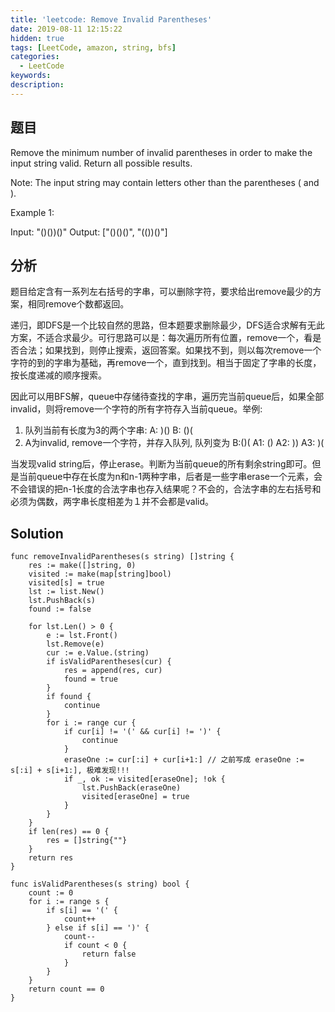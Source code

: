 ```yaml
---
title: 'leetcode: Remove Invalid Parentheses'
date: 2019-08-11 12:15:22
hidden: true
tags: [LeetCode, amazon, string, bfs]
categories:
  - LeetCode
keywords:
description:
---
```


## 题目

Remove the minimum number of invalid parentheses in order to make the input string valid. Return all possible results.

Note: The input string may contain letters other than the parentheses ( and ).

Example 1:

Input: "()())()"
Output: ["()()()", "(())()"]

## 分析

题目给定含有一系列左右括号的字串，可以删除字符，要求给出remove最少的方案，相同remove个数都返回。

递归，即DFS是一个比较自然的思路，但本题要求删除最少，DFS适合求解有无此方案，不适合求最少。可行思路可以是：每次遍历所有位置，remove一个，看是否合法；如果找到，则停止搜索，返回答案。如果找不到，则以每次remove一个字符的到的字串为基础，再remove一个，直到找到。相当于固定了字串的长度，按长度递减的顺序搜索。

因此可以用BFS解，queue中存储待查找的字串，遍历完当前queue后，如果全部invalid，则将remove一个字符的所有字符存入当前queue。举例: 

1.  队列当前有长度为3的两个字串: A: )() B: ()( 
2.  A为invalid, remove一个字符，并存入队列, 队列变为 B:()( A1: () A2: )) A3: )(

当发现valid string后，停止erase。判断为当前queue的所有剩余string即可。但是当前queue中存在长度为n和n-1两种字串，后者是一些字串erase一个元素，会不会错误的把n-1长度的合法字串也存入结果呢？不会的，合法字串的左右括号和必须为偶数，两字串长度相差为１并不会都是valid。

## Solution

```
func removeInvalidParentheses(s string) []string {
    res := make([]string, 0)
    visited := make(map[string]bool)
    visited[s] = true
    lst := list.New()
    lst.PushBack(s)
    found := false

    for lst.Len() > 0 {
        e := lst.Front()
        lst.Remove(e)
        cur := e.Value.(string)
        if isValidParentheses(cur) {
            res = append(res, cur)
            found = true
        }
        if found {
            continue
        }
        for i := range cur {
            if cur[i] != '(' && cur[i] != ')' {
                continue
            }
            eraseOne := cur[:i] + cur[i+1:] // 之前写成 eraseOne := s[:i] + s[i+1:], 极难发现!!!
            if _, ok := visited[eraseOne]; !ok {
                lst.PushBack(eraseOne)
                visited[eraseOne] = true
            }
        }
    }
    if len(res) == 0 {
        res = []string{""}
    }
    return res
}

func isValidParentheses(s string) bool {
    count := 0
    for i := range s {
        if s[i] == '(' {
            count++
        } else if s[i] == ')' {
            count--
            if count < 0 {
                return false
            }
        }
    }
    return count == 0
}
```

